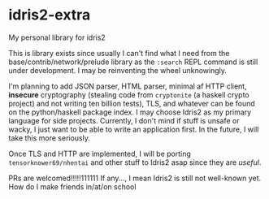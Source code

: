 # idris2-extra
My personal library for idris2

This is library exists since usually I can't find what I need from the base/contrib/network/prelude library as the `:search` REPL command is still under development. I may be reinventing the wheel unknowingly.

I'm planning to add JSON parser, HTML parser, minimal af HTTP client, **insecure** cryptography (stealing code from `cryptonite` (a haskell crypto project) and not writing ten billion tests), TLS, and whatever can be found on the python/haskell package index. I may choose Idris2 as my primary language for side projects. Currently, I don't mind if stuff is unsafe or wacky, I just want to be able to write an application first. In the future, I will take this more seriously.

Once TLS and HTTP are implemented, I will be porting `tensorknower69/nhentai` and other stuff to Idris2 asap since they are *useful*.

PRs are welcomed!!!!!111111 If any..., I mean Idris2 is still not well-known yet. How do I make friends in/at/on school
